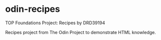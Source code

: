 # odin-recipes
TOP Foundations Project: Recipes by DRD39194

Recipes project from The Odin Project to demonstrate HTML knowledge.